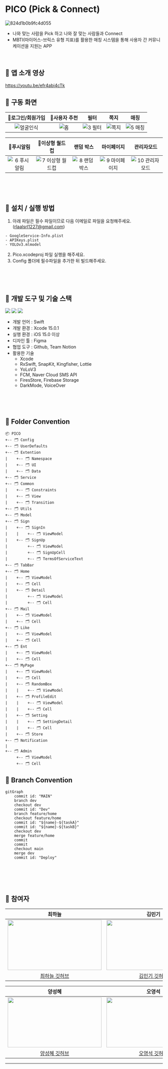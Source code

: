 # PICO (Pick & Connect)
![824d1b0b9fc4d055](https://github.com/APPSCHOOL3-iOS/final-pico/assets/74815957/eb4527e5-31a9-4e22-be3d-89d8b7f85339)

- 나와 맞는 사람을 Pick 하고 나와 잘 맞는 사람들과 Connect
- MBTI(마이어스-브릭스 유형 지표)를 활용한 매칭 시스템을 통해 사용자 간 커뮤니케이션을 지원는 APP
  
<br/>

## 📌 앱 소개 영상
https://youtu.be/efr4abi4cTk


## 📌 구동 화면
|로그인/회원가입|사용자 추천|필터|쪽지|매칭|
|:----:|:----:|:-----:|:----:|:----:| 
|![얼굴인식](https://github.com/APPSCHOOL3-iOS/final-pico/assets/74815957/0f27ca36-f452-462b-99c8-ea7dfed70c78)|![홈](https://github.com/APPSCHOOL3-iOS/final-pico/assets/74815957/13b25798-ec1a-4908-9d19-5962de23be2c)|![3 필터](https://github.com/APPSCHOOL3-iOS/final-pico/assets/74815957/82985552-ecbc-4577-a6e4-787b36c9836b)|![쪽지](https://github.com/APPSCHOOL3-iOS/final-pico/assets/74815957/274eacd3-7621-403a-94a9-56a2d7c89e39)|![5 매칭](https://github.com/APPSCHOOL3-iOS/final-pico/assets/74815957/4642e256-8d1d-4f45-8b05-feffa88bf483)|

|푸시알림|이상형 월드컵|랜덤 박스|마이페이지|관리자모드|
|:----:|:----:|:-----:|:----:|:----:| 
|![6 푸시알림](https://github.com/APPSCHOOL3-iOS/final-pico/assets/74815957/bd6c43e1-27c0-4cde-b993-a93567f716be)|![7 이상형 월드컵](https://github.com/APPSCHOOL3-iOS/final-pico/assets/74815957/fccd0480-78d7-4637-a12f-eed2d566c0ae)|![8 랜덤박스](https://github.com/APPSCHOOL3-iOS/final-pico/assets/74815957/bdba4f06-f77f-4cc1-9219-c9f3f0e48e9f)|![9 마이페이지](https://github.com/APPSCHOOL3-iOS/final-pico/assets/74815957/3b6b0897-d5ea-441a-b0ff-46dd522ec07f)|![10 관리자모드](https://github.com/APPSCHOOL3-iOS/final-pico/assets/74815957/f12ca840-d8db-4723-98a2-8add2d8cc155)|



<br/><br/><br/>

  
## 📌 설치 / 실행 방법
1. 아래 파일은 필수 파일이므로 다음 이메일로 파일을 요청해주세요. (rlaalsrl1227@gmail.com)  
```
- GoogleService-Info.plist
- APIKeys.plist
- YOLOv3.mlmodel
```
2. Pico.xcodeproj 파일 실행을 해주세요.
3. Config 폴더에 필수파일을 추가한 뒤 빌드해주세요.



<br/><br/><br/>


## 📌 개발 도구 및 기술 스택
<p align="leading">
  <img src="https://img.shields.io/badge/Swift-F05138?style=for-the-badge&logo=Swift&logoColor=white"/>
    <img src="https://img.shields.io/badge/UIKit-2396F3?style=for-the-badge&logo=uikit&logoColor=white"/>
  <img src="https://img.shields.io/badge/Firebase-FFCA28?style=for-the-badge&logo=Firebase&logoColor=white"/>
</p>

- 개발 언어 : Swift
- 개발 환경 : Xcode 15.0.1
- 실행 환경 : iOS 15.0 이상
- 디자인 툴 : Figma
- 협업 도구 : Github, Team Notion
- 활용한 기술
  - Xcode
  - RxSwift, SnapKit, Kingfisher, Lottie
  - YoLoV3
  - FCM, Naver Cloud SMS API
  - FiresStore, Firebase Storage
  - DarkMode, VoiceOver


<br/><br/><br/>


## 📌 Folder Convention
```
📦 PICO
+-- 🗂 Config
+-- 🗂 UserDefaults 
+-- 🗂 Extention 
|    +-- 🗂 Namespace
|    +-- 🗂 UI
|    +-- 🗂 Data
+-- 🗂 Service
+-- 🗂 Common
|    +-- 🗂 Constraints
|    +-- 🗂 View
|    +-- 🗂 Transition
+-- 🗂 Utils 
+-- 🗂 Model 
+-- 🗂 Sign 
|    +-- 🗂 SignIn
|    |    +-- 🗂 ViewModel
|    +-- 🗂 SignUp
|         +-- 🗂 ViewModel
|         +-- 🗂 SignUpCell
|         +-- 🗂 TermsOfServiceText
+-- 🗂 TabBar
+-- 🗂 Home
|    +-- 🗂 ViewModel 
|    +-- 🗂 Cell
|    +-- 🗂 Detail 
|         +-- 🗂 ViewModel
|         +-- 🗂 Cell
+-- 🗂 Mail
|    +-- 🗂 ViewModel 
|    +-- 🗂 Cell
+-- 🗂 Like
|    +-- 🗂 ViewModel 
|    +-- 🗂 Cell
+-- 🗂 Ent
|    +-- 🗂 ViewModel 
|    +-- 🗂 Cell
+-- 🗂 MyPage
|    +-- 🗂 ViewModel 
|    +-- 🗂 Cell
|    +-- 🗂 RandomBox
|    |    +-- 🗂 ViewModel
|    +-- 🗂 ProfileEdit
|    |    +-- 🗂 ViewModel
|    |    +-- 🗂 Cell
|    +-- 🗂 Setting
|    |    +-- 🗂 SettingDetail
|    |    +-- 🗂 Cell
|    +-- 🗂 Store
+-- 🗂 Notification
|
+-- 🗂 Admin
     +-- 🗂 ViewModel 
     +-- 🗂 Cell 
```


## 📌 Branch Convention
```mermaid
gitGraph
    commit id: "MAIN"
    branch dev
    checkout dev
    commit id: "Dev"
    branch feature/home
    checkout feature/home
    commit id: "${name}-${taskA}"
    commit id: "${name}-${taskB}"
    checkout dev
    merge feature/home
    commit
    commit
    checkout main
    merge dev
    commit id: "Deploy"
    
```

<br/><br/><br/>


## 📌 참여자
|최하늘|김민기|방유빈|신희권|
|:----:|:----:|:-----:|:----:| 
|<img src = "https://avatars.githubusercontent.com/u/74815957?v=4" width="300" height="160">|<img src = "https://avatars.githubusercontent.com/u/79855248?v=4" width="300" height="160">|<img src = "https://avatars.githubusercontent.com/u/58802345?v=4" width="300" height="160">|<img src = "https://avatars.githubusercontent.com/u/55128158?v=4" width="300" height="160">|
|[최하늘 깃허브](https://github.com/HANLeeeee)|[김민기 깃허브](https://github.com/minki-kim-git)|[방유빈 깃허브](https://github.com/bangtori)|[신희권 깃허브](https://github.com/hhh131)|  

|양성혜|오영석|이제현|임대진|
|:----:|:----:|:-----:|:----:|
|<img src = "https://avatars.githubusercontent.com/u/87599027?v=4" width="300" height="160">|<img src = "https://avatars.githubusercontent.com/u/82360640?v=4" width="300" height="160">|<img src = "https://avatars.githubusercontent.com/u/104299722?v=4" width="300" height="160">|<img src = "https://avatars.githubusercontent.com/u/115560272?v=4" width="300" height="160">|
|[양성혜 깃허브](https://github.com/seongzzang)|[오영석 깃허브](https://github.com/Youngs5)|[이제현 깃허브](https://github.com/LJH3904)|[임대진 깃허브](https://github.com/DAEJINLIM)|

---
